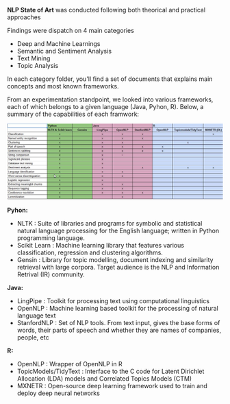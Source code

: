 **NLP State of Art** was conducted following both theorical and practical approaches

Findings were dispatch on 4 main categories
* Deep and Machine Learnings
* Semantic and Sentiment Analysis
* Text Mining
* Topic Analysis

In each category folder, you'll find a set of documents that explains main concepts and most known frameworks.

From an experimentation standpoint, we looked into various frameworks, each of which belongs to a given language (Java, Pyhon, R). Below, a summary of the capabilities of each framwork:

<p align="center">
  <img src="NLP_Tools_Comparaison.jpg" width="900"/>
</p>
 
**Pyhon:**
* NLTK  : Suite of libraries and programs for symbolic and statistical natural language processing for the English language; written in Python programming language.
* Scikit Learn :  Machine learning library that features various classification, regression and clustering algorithms.
* Gensin : Library for topic modelling, document indexing and similarity retrieval with large corpora. Target audience is the NLP and Information Retrival (IR) community.

**Java:**
* LingPipe : Toolkit for processing text using computational linguistics
* OpenNLP :  Machine learning based toolkit for the processing of natural language text
* StanfordNLP : Set of NLP tools. From text input, gives the base forms of words, their parts of speech and whether they are names of companies, people, etc

**R:**
* OpenNLP : Wrapper of OpenNLP in R
* TopicModels/TidyText : Interface to the C code for Latent Dirichlet Allocation (LDA) models and Correlated Topics Models (CTM)
* MXNETR : Open-source deep learning framework used to train and deploy deep neural networks
 
 
